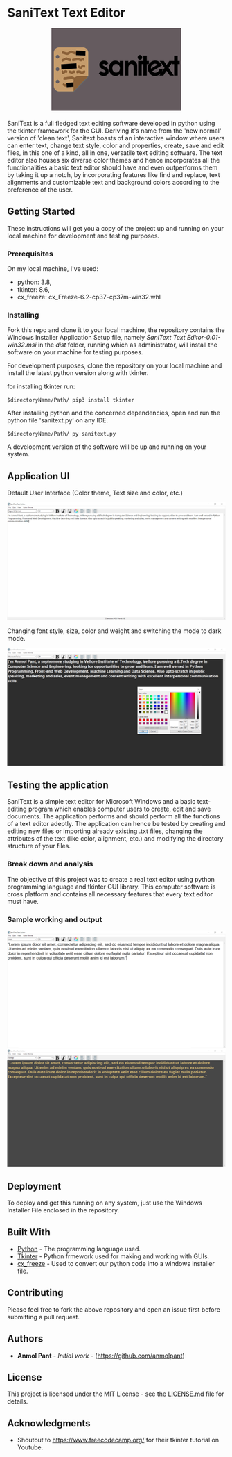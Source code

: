 # SaniText Text Editor

<div align="center">
<img src="https://github.com/anmolpant/SaniText/blob/master/Screenshots/sanitext.png" >
</div>

<br>
SaniText is a full fledged text editing software developed in python using the tkinter framework for the GUI. Deriving it's name from the 'new normal' version of 'clean text', Sanitext boasts of an interactive window where users can enter text, change text style, color and properties, create, save and edit files, in this one of a kind, all in one, versatile text editing software. The text editor also houses six diverse color themes and hence incorporates all the functionalities a basic text editor should have and even outperforms them by taking it up a notch, by incorporating features like find and replace, text alignments and customizable text and background colors according to the preference of the user.

## Getting Started

These instructions will get you a copy of the project up and running on your local machine for development and testing purposes.

### Prerequisites

On my local machine, I've used: 
* python: 3.8, 
* tkinter: 8.6,
* cx_freeze: cx_Freeze-6.2-cp37-cp37m-win32.whl

### Installing

Fork this repo and clone it to your local machine, the repository contains the Windows Installer Application Setup file, namely *SaniText Text Editor-0.01-win32.msi* in the *dist* folder, running which as administrator, will install the software on your machine for testing purposes.

For development purposes, clone the repository on your local machine and install the latest python version along with tkinter. 

for installing tkinter run:

```
$directoryName/Path/ pip3 install tkinter
```

After installing python and the concerned dependencies, open and run the python file 'sanitext.py' on any IDE.

```
$directoryName/Path/ py sanitext.py
```
A development version of the software will be up and running on your system.

## Application UI

Default User Interface (Color theme, Text size and color, etc.)

![Output Image](https://github.com/anmolpant/SaniText/blob/master/Screenshots/screenshot1.PNG)

Changing font style, size, color and weight and switching the mode to dark mode.

![Output Image](https://github.com/anmolpant/SaniText/blob/master/Screenshots/screenshot2.PNG)

## Testing the application

SaniText is a simple text editor for Microsoft Windows and a basic text-editing program which enables computer users to create, edit and save documents. The application performs and should perform all the functions of a text editor adeptly. The application can hence be tested by creating and editing new files or importing already existing .txt files, changing the attributes of the text (like color, alignment, etc.) and modifying the directory structure of your files.

### Break down and analysis

The objective of this project was to create a real text editor using python programming language and tkinter GUI library. This computer software is cross platform and contains all necessary features that every text editor must have.

### Sample working and output 

![Output Image](https://github.com/anmolpant/SaniText/blob/master/Screenshots/screenshot4.PNG)
![Output Image](https://github.com/anmolpant/SaniText/blob/master/Screenshots/screenshot3.PNG)

## Deployment

To deploy and get this running on any system, just use the Windows Installer File enclosed in the repository.

## Built With

* [Python](https://www.python.org/) - The programming language used.
* [Tkinter](https://docs.python.org/3/library/tkinter.html) - Python frmework used for making and working with GUIs.
* [cx_freeze](https://cx-freeze.readthedocs.io/en/latest/) - Used to convert our python code into a windows installer file.

## Contributing

Please feel free to fork the above repository and open an issue first before submitting a pull request. 

## Authors

* **Anmol Pant** - *Initial work* - (https://github.com/anmolpant)

## License

This project is licensed under the MIT License - see the [LICENSE.md](LICENSE.md) file for details.

## Acknowledgments

* Shoutout to https://www.freecodecamp.org/ for their tkinter tutorial on Youtube.


